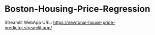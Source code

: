 # Boston-Housing-Price-Regression

Streamlit WebApp URL: https://newtonai-house-price-predictor.streamlit.app/
